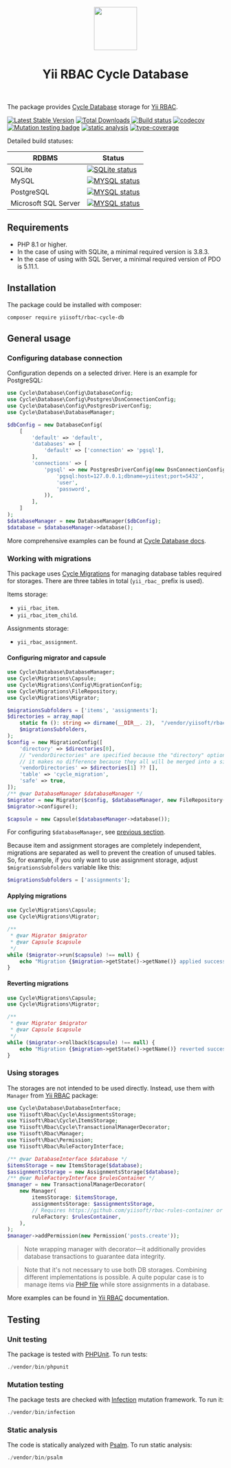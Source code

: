 <p align="center">
    <a href="https://github.com/yiisoft" target="_blank">
        <img src="https://github.com/yiisoft.png" height="100px">
    </a>
    <h1 align="center">Yii RBAC Cycle Database</h1>
    <br>
</p>

The package provides [Cycle Database](https://github.com/cycle/database) storage for [Yii RBAC](https://github.com/yiisoft/rbac).

[![Latest Stable Version](https://poser.pugx.org/yiisoft/rbac-cycle-db/v/stable.png)](https://packagist.org/packages/yiisoft/rbac-cycle-db)
[![Total Downloads](https://poser.pugx.org/yiisoft/rbac-cycle-db/downloads.png)](https://packagist.org/packages/yiisoft/rbac-cycle-db)
[![Build status](https://github.com/yiisoft/rbac-cycle-db/workflows/build/badge.svg)](https://github.com/yiisoft/rbac-cycle-db/actions?query=workflow%3Abuild)
[![codecov](https://codecov.io/gh/yiisoft/rbac-cycle-db/graph/badge.svg?token=OAABFCCC7A)](https://codecov.io/gh/yiisoft/rbac-cycle-db)
[![Mutation testing badge](https://img.shields.io/endpoint?style=flat&url=https%3A%2F%2Fbadge-api.stryker-mutator.io%2Fgithub.com%2Fyiisoft%2Frbac-cycle-db%2Fmaster)](https://dashboard.stryker-mutator.io/reports/github.com/yiisoft/rbac-cycle-db/master)
[![static analysis](https://github.com/yiisoft/rbac-cycle-db/workflows/static%20analysis/badge.svg)](https://github.com/yiisoft/rbac-cycle-db/actions?query=workflow%3A%22static+analysis%22)
[![type-coverage](https://shepherd.dev/github/yiisoft/rbac-cycle-db/coverage.svg)](https://shepherd.dev/github/yiisoft/rbac-cycle-db)

Detailed build statuses:

| RDBMS                | Status                                                                                                                                                            |
|----------------------|-------------------------------------------------------------------------------------------------------------------------------------------------------------------|
| SQLite               | [![SQLite status](https://github.com/yiisoft/rbac-cycle-db/workflows/sqlite/badge.svg)](https://github.com/yiisoft/rbac-cycle-db/actions?query=workflow%3Asqlite) |
| MySQL                | [![MYSQL status](https://github.com/yiisoft/rbac-cycle-db/workflows/mysql/badge.svg)](https://github.com/yiisoft/rbac-cycle-db/actions?query=workflow%3Amysql)    |
| PostgreSQL           | [![MYSQL status](https://github.com/yiisoft/rbac-cycle-db/workflows/pgsql/badge.svg)](https://github.com/yiisoft/rbac-cycle-db/actions?query=workflow%3Apgsql)    |
| Microsoft SQL Server | [![MYSQL status](https://github.com/yiisoft/rbac-cycle-db/workflows/mssql/badge.svg)](https://github.com/yiisoft/rbac-cycle-db/actions?query=workflow%3Amssql)    |

## Requirements

- PHP 8.1 or higher.
- In the case of using with SQLite, a minimal required version is 3.8.3.
- In the case of using with SQL Server, a minimal required version of PDO is 5.11.1. 

## Installation

The package could be installed with composer:

```shell
composer require yiisoft/rbac-cycle-db
```

## General usage

### Configuring database connection

Configuration depends on a selected driver. Here is an example for PostgreSQL:

```php
use Cycle\Database\Config\DatabaseConfig;
use Cycle\Database\Config\Postgres\DsnConnectionConfig;
use Cycle\Database\Config\PostgresDriverConfig;
use Cycle\Database\DatabaseManager;

$dbConfig = new DatabaseConfig(
    [
        'default' => 'default',
        'databases' => [
            'default' => ['connection' => 'pgsql'],
        ],
        'connections' => [
            'pgsql' => new PostgresDriverConfig(new DsnConnectionConfig(
                'pgsql:host=127.0.0.1;dbname=yiitest;port=5432',
                'user',
                'password',
            )),
        ],
    ]
);
$databaseManager = new DatabaseManager($dbConfig);
$database = $databaseManager->database();
```

More comprehensive examples can be found at
[Cycle Database docs](https://cycle-orm.dev/docs/database-configuration#declare-connection).

### Working with migrations

This package uses [Cycle Migrations](https://github.com/cycle/migrations) for managing database tables required for 
storages. There are three tables in total (`yii_rbac_` prefix is used).

Items storage:

- `yii_rbac_item`.
- `yii_rbac_item_child`.

Assignments storage:

- `yii_rbac_assignment`.

#### Configuring migrator and capsule

```php
use Cycle\Database\DatabaseManager;
use Cycle\Migrations\Capsule;
use Cycle\Migrations\Config\MigrationConfig;
use Cycle\Migrations\FileRepository;
use Cycle\Migrations\Migrator;

$migrationsSubfolders = ['items', 'assignments'];
$directories = array_map(
    static fn (): string => dirname(__DIR__. 2),  "/vendor/yiisoft/rbac-cycle-db/migrations/$subfolder",
    $migrationsSubfolders, 
);
$config = new MigrationConfig([
    'directory' => $directories[0],
    // "vendorDirectories" are specified because the "directory" option doesn't support multiple directories. In the end,
    // it makes no difference because they all will be merged into a single array.
    'vendorDirectories' => $directories[1] ?? [],
    'table' => 'cycle_migration',
    'safe' => true,
]);
/** @var DatabaseManager $databaseManager */
$migrator = new Migrator($config, $databaseManager, new FileRepository($config));
$migrator->configure();

$capsule = new Capsule($databaseManager->database());
```

For configuring `$databaseManager`, see [previous section](#configuring-database-connection).

Because item and assignment storages are completely independent, migrations are separated as well to prevent 
the creation of unused tables. So, for example, if you only want to use assignment storage, adjust `$migrationsSubfolders` 
variable like this:

```php
$migrationsSubfolders = ['assignments'];
```

#### Applying migrations

```php
use Cycle\Migrations\Capsule;
use Cycle\Migrations\Migrator;

/**
 * @var Migrator $migrator
 * @var Capsule $capsule 
 */
while ($migrator->run($capsule) !== null) {
    echo "Migration {$migration->getState()->getName()} applied successfully.\n";
}
```

#### Reverting migrations

```php
use Cycle\Migrations\Capsule;
use Cycle\Migrations\Migrator;

/**
 * @var Migrator $migrator
 * @var Capsule $capsule 
 */
while ($migrator->rollback($capsule) !== null) {
    echo "Migration {$migration->getState()->getName()} reverted successfully.\n";
}
```

### Using storages

The storages are not intended to be used directly. Instead, use them with `Manager` from
[Yii RBAC](https://github.com/yiisoft/rbac) package:

```php
use Cycle\Database\DatabaseInterface;
use Yiisoft\Rbac\Cycle\AssignmentsStorage;
use Yiisoft\Rbac\Cycle\ItemsStorage;
use Yiisoft\Rbac\Cycle\TransactionalManagerDecorator;
use Yiisoft\Rbac\Manager;
use Yiisoft\Rbac\Permission;
use Yiisoft\Rbac\RuleFactoryInterface;

/** @var DatabaseInterface $database */
$itemsStorage = new ItemsStorage($database);
$assignmentsStorage = new AssignmentsStorage($database);
/** @var RuleFactoryInterface $rulesContainer */
$manager = new TransactionalManagerDecorator(
    new Manager(
        itemsStorage: $itemsStorage, 
        assignmentsStorage: $assignmentsStorage,
        // Requires https://github.com/yiisoft/rbac-rules-container or another compatible factory.
        ruleFactory: $rulesContainer,
    ),
);
$manager->addPermission(new Permission('posts.create'));
```

> Note wrapping manager with decorator—it additionally provides database transactions to guarantee data integrity.

> Note that it's not necessary to use both DB storages. Combining different implementations is possible. A quite popular 
> case is to manage items via [PHP file](https://github.com/yiisoft/rbac-php) while store assignments in a database.

More examples can be found in [Yii RBAC](https://github.com/yiisoft/rbac) documentation.

## Testing

### Unit testing

The package is tested with [PHPUnit](https://phpunit.de/). To run tests:

```php
./vendor/bin/phpunit
```

### Mutation testing

The package tests are checked with [Infection](https://infection.github.io/) mutation framework. To run it:

```php
./vendor/bin/infection
```

### Static analysis

The code is statically analyzed with [Psalm](https://psalm.dev). To run static analysis:

```php
./vendor/bin/psalm
```
